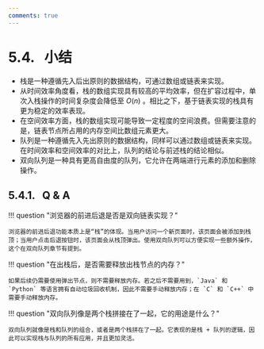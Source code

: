 ```yaml
---
comments: true
---
```


# 5.4. &nbsp; 小结

- 栈是一种遵循先入后出原则的数据结构，可通过数组或链表来实现。
- 从时间效率角度看，栈的数组实现具有较高的平均效率，但在扩容过程中，单次入栈操作的时间复杂度会降低至 $O(n)$ 。相比之下，基于链表实现的栈具有更为稳定的效率表现。
- 在空间效率方面，栈的数组实现可能导致一定程度的空间浪费。但需要注意的是，链表节点所占用的内存空间比数组元素更大。
- 队列是一种遵循先入先出原则的数据结构，同样可以通过数组或链表来实现。在时间效率和空间效率的对比上，队列的结论与前述栈的结论相似。
- 双向队列是一种具有更高自由度的队列，它允许在两端进行元素的添加和删除操作。

## 5.4.1. &nbsp; Q & A

!!! question "浏览器的前进后退是否是双向链表实现？"

    浏览器的前进后退功能本质上是“栈”的体现。当用户访问一个新页面时，该页面会被添加到栈顶；当用户点击后退按钮时，该页面会从栈顶弹出。使用双向队列可以方便实现一些额外操作，这个在双向队列章节有提到。

!!! question "在出栈后，是否需要释放出栈节点的内存？"

    如果后续仍需要使用弹出节点，则不需要释放内存。若之后不需要用到，`Java` 和 `Python` 等语言拥有自动垃圾回收机制，因此不需要手动释放内存；在 `C` 和 `C++` 中需要手动释放内存。

!!! question "双向队列像是两个栈拼接在了一起，它的用途是什么？"

    双向队列就像是栈和队列的组合，或者是两个栈拼在了一起。它表现的是栈 + 队列的逻辑，因此可以实现栈与队列的所有应用，并且更加灵活。

